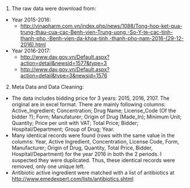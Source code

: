 1. The raw data were download from:
  + Year 2015-2016:
    + http://vinapharm.com.vn/index.php/news/1088/Tong-hop-ket-qua-trung-thau-cua-cac-Benh-vien-Trung-uong,-So-Y-te-cac-tinh-thanh-pho,-Benh-vien-da-khoa-tinh,-thanh-pho-nam-2016-(29-12-2016).html
  + Year 2016-2017:
    + http://www.dav.gov.vn/Default.aspx?action=detail&newsid=1577&type=3
    + http://www.dav.gov.vn/Default.aspx?action=detail&type=3&newsid=1576
  
2. Meta Data and Data Cleaning: 
  + The data includes bidding price for 3 years: 2015, 2016, 2107. The original are in excel format. There are mainly following columns:
Active_Ingredient; Concentration; Drug Name; License_Code (Of the bidder ?); Form; Manufaturer; Origin of Drug (Made_In); Minimum Unit; Quantity; Price per unit with VAT; Total Price; Bidder; Hospital/Department; Group of Drug; Year.
  + Many identical records were found (rows with the same value in the columns: Year, Active Ingredient, Concentration, License Code, Form, Manufacturer; Origin of Drug, Quantity, Total Price, Bidder, Hospital/Department) for the year 2016 in both the 2 periods. I suspected they were duplicated. Thus, these identical records were removed, only one unique left.
  + Antibiotic active ingredient were matched with a list of antibiotics at http://www.emedexpert.com/lists/antibiotics.shtml
